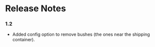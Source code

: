 # Release Notes

### 1.2
* Added config option to remove bushes (the ones near the shipping container).